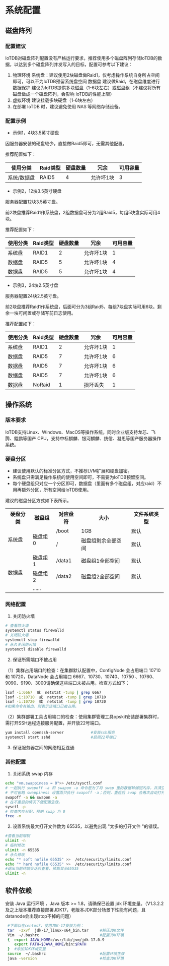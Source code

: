 <!--

    Licensed to the Apache Software Foundation (ASF) under one
    or more contributor license agreements.  See the NOTICE file
    distributed with this work for additional information
    regarding copyright ownership.  The ASF licenses this file
    to you under the Apache License, Version 2.0 (the
    "License"); you may not use this file except in compliance
    with the License.  You may obtain a copy of the License at
    
        http://www.apache.org/licenses/LICENSE-2.0
    
    Unless required by applicable law or agreed to in writing,
    software distributed under the License is distributed on an
    "AS IS" BASIS, WITHOUT WARRANTIES OR CONDITIONS OF ANY
    KIND, either express or implied.  See the License for the
    specific language governing permissions and limitations
    under the License.

-->
# 系统配置

## 磁盘阵列

### 配置建议

IoTDB对磁盘阵列配置没有严格运行要求，推荐使用多个磁盘阵列存储IoTDB的数据，以达到多个磁盘阵列并发写入的目标，配置可参考以下建议：

1. 物理环境
   系统盘：建议使用2块磁盘做Raid1，仅考虑操作系统自身所占空间即可，可以不为IoTDB预留系统盘空间
   数据盘
      建议做Raid，在磁盘维度进行数据保护
      建议为IoTDB提供多块磁盘（1-6块左右）或磁盘组（不建议将所有磁盘做成一个磁盘阵列，会影响 IoTDB的性能上限）
2. 虚拟环境
   建议挂载多块硬盘（1-6块左右）
3. 在部署 IoTDB 时，建议避免使用 NAS 等网络存储设备。

### 配置示例

- 示例1，4块3.5英寸硬盘

因服务器安装的硬盘较少，直接做Raid5即可，无需其他配置。

推荐配置如下：

| **使用分类** | **Raid类型** | **硬盘数量** | **冗余**  | **可用容量** |
| ----------- | -------- | -------- | --------- | -------- |
| 系统/数据盘 | RAID5    | 4        | 允许坏1块 | 3        |

- 示例2，12块3.5英寸硬盘

服务器配置12块3.5英寸盘。

前2块盘推荐Raid1作系统盘，2组数据盘可分为2组Raid5，每组5块盘实际可用4块。

推荐配置如下：

| **使用分类** | **Raid类型** | **硬盘数量** | **冗余**  | **可用容量** |
| -------- | -------- | -------- | --------- | -------- |
| 系统盘   | RAID1    | 2        | 允许坏1块 | 1        |
| 数据盘   | RAID5    | 5        | 允许坏1块 | 4        |
| 数据盘   | RAID5    | 5        | 允许坏1块 | 4        |

- 示例3，24块2.5英寸盘

服务器配置24块2.5英寸盘。

前2块盘推荐Raid1作系统盘，后面可分为3组Raid5，每组7块盘实际可用6块。剩余一块可闲置或存储写前日志使用。

推荐配置如下：

| **使用分类** | **Raid类型** | **硬盘数量** | **冗余**  | **可用容量** |
| -------- | -------- | -------- | --------- | -------- |
| 系统盘   | RAID1    | 2        | 允许坏1块 | 1        |
| 数据盘   | RAID5    | 7        | 允许坏1块 | 6        |
| 数据盘   | RAID5    | 7        | 允许坏1块 | 6        |
| 数据盘   | RAID5    | 7        | 允许坏1块 | 6        |
| 数据盘   | NoRaid   | 1        | 损坏丢失  | 1        |

## 操作系统

### 版本要求

IoTDB支持Linux、Windows、MacOS等操作系统，同时企业版支持龙芯、飞腾、鲲鹏等国产 CPU，支持中标麒麟、银河麒麟、统信、凝思等国产服务器操作系统。

### 硬盘分区

- 建议使用默认的标准分区方式，不推荐LVM扩展和硬盘加密。
- 系统盘只需满足操作系统的使用空间即可，不需要为IoTDB预留空间。
- 每个硬盘组只对应一个分区即可，数据盘（里面有多个磁盘组，对应raid）不用再额外分区，所有空间给IoTDB使用。

建议的磁盘分区方式如下表所示。
<table>
<tbody>
<tr>
        <th>硬盘分类</th>
        <th>磁盘组</th>        
        <th>对应盘符</th>
        <th>大小</th>
        <th>文件系统类型</th>
    </tr>
    <tr>
        <td rowspan="2">系统盘</td>
        <td rowspan="2">磁盘组0</td> 
        <td>/boot</td>  
        <td>1GB</td> 
        <td>默认</td> 
    </tr>
    <tr>
        <td>/</td>  
        <td>磁盘组剩余全部空间</td> 
        <td>默认</td> 
    </tr>
    <tr>
        <td rowspan="3">数据盘</td>
        <td>磁盘组1</td> 
        <td>/data1</td>  
        <td>磁盘组1全部空间</td> 
        <td>默认</td> 
    </tr>
    <tr>
        <td>磁盘组2</td> 
        <td>/data2</td>  
        <td>磁盘组2全部空间</td> 
        <td>默认</td> 
    </tr>
    <tr>
        <td colspan="4">......</td>   
    </tr>
</tbody>
</table>

### 网络配置 

1. 关闭防火墙

```Bash
# 查看防火墙
systemctl status firewalld
# 关闭防火墙
systemctl stop firewalld
# 永久关闭防火墙
systemctl disable firewalld
```

2. 保证所需端口不被占用

（1）集群占用端口的检查：在集群默认配置中，ConfigNode 会占用端口 10710 和 10720，DataNode 会占用端口 6667、10730、10740、10750 、10760、9090、9190、3000请确保这些端口未被占用。检查方式如下：

```Bash
lsof -i:6667  或  netstat -tunp | grep 6667
lsof -i:10710  或  netstat -tunp | grep 10710
lsof -i:10720  或  netstat -tunp | grep 10720
#如果命令有输出，则表示该端口已被占用。
```

（2）集群部署工具占用端口的检查：使用集群管理工具opskit安装部署集群时，需打开SSH远程连接服务配置，并开放22号端口。

```Bash
yum install openssh-server            #安装ssh服务
systemctl start sshd                  #启用22号端口           
```

3. 保证服务器之间的网络相互连通

### 其他配置

1. 关闭系统 swap 内存

```Bash
echo "vm.swappiness = 0">> /etc/sysctl.conf
# 一起执行 swapoff -a 和 swapon -a 命令是为了将 swap 里的数据转储回内存，并清空 swap 里的数据。
# 不可省略 swappiness 设置而只执行 swapoff -a；否则，重启后 swap 会再次自动打开，使得操作失效。
swapoff -a && swapon -a
# 在不重启的情况下使配置生效。
sysctl -p
# 检查内存分配，预期 swap 为 0
free -m
```

2. 设置系统最大打开文件数为 65535，以避免出现 "太多的打开文件 "的错误。

```Bash
#查看当前限制
ulimit -n
# 临时修改
ulimit -n 65535
# 永久修改
echo "* soft nofile 65535" >>  /etc/security/limits.conf
echo "* hard nofile 65535" >>  /etc/security/limits.conf
#退出当前终端会话后查看，预期显示65535
ulimit -n
```

## 软件依赖

安装 Java 运行环境 ，Java 版本 >= 1.8，请确保已设置 jdk 环境变量。（V1.3.2.2 及之上版本推荐直接部署JDK17，老版本JDK部分场景下性能有问题，且datanode会出现stop不掉的问题）

```Bash
 #下面以在centos7，使用JDK-17安装为例：
 tar  -zxvf  jdk-17_linux-x64_bin.tar     #解压JDK文件
 Vim  ~/.bashrc                           #配置JDK环境
 {  export JAVA_HOME=/usr/lib/jvm/jdk-17.0.9
    export PATH=$JAVA_HOME/bin:$PATH     
 }  #添加JDK环境变量
 source  ~/.bashrc                        #配置环境生效
 java -version                            #检查JDK环境
```